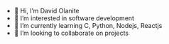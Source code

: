 - 👋 Hi, I’m David Olanite
- 👀 I’m interested in software development
- 🌱 I’m currently learning C, Python, Nodejs, Reactjs
- 💞️ I’m looking to collaborate on projects

<!---
Sthmpe/Sthmpe is a ✨ special ✨ repository because its `README.md` (this file) appears on your GitHub profile.
You can click the Preview link to take a look at your changes.
--->
